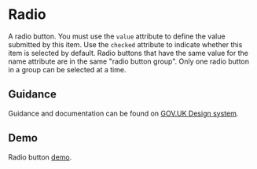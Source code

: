 # Radio

A radio button. You must use the `value` attribute to define the value submitted by this item. Use the `checked` attribute to indicate whether this item is selected by default. Radio buttons that have the same value for the name attribute are in the same "radio button group". Only one radio button in a group can be selected at a time.

## Guidance

Guidance and documentation can be found on [GOV.UK Design system](linkgoeshere).

## Demo

Radio button [demo](linkgoeshere).

<!--
## Installation

```
npm install --save @govuk-frontend/radio
```
## Usage

Including the Sass

```
@import "@govuk-frontend/radio/radio";
```
-->
